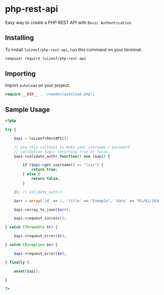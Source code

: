 # php-rest-api

Easy way to create a PHP REST API with ```Basic Authentication```

## Installing

To install `luizeof/php-rest-api`, run this command on your terminal:

```bash
composer require luizeof/php-rest-api
```

## Importing

Import `autoload` on your project:

```php
require __DIR__ . '/vendor/autoload.php';
```

## Sample Usage

```php
<?php

try {

    $api = luizeof\RestAPI();

    // Use this callback to make your username / password
    // validation logic returning true or false
    $api->validate_auth( function() use ($api) {

        if ($api->get_username() == "luiz") {
            return true;
        } else {
            return false;
        }

    }); // validate_auth()

    $arr = array('id' => 1, 'title' => "Exemplo", 'date' => "01/01/2020", 'tags'=> array("php","docker","flutter"), 'author' => "luizeof");

    $api->array_to_json($arr);

    $api->request_success();

} catch (Throwable $t) {

    $api->request_error($t);

} catch (Exception $e) {

    $api->request_error($e);

} finally {

    unset($api);

}

?>
```
